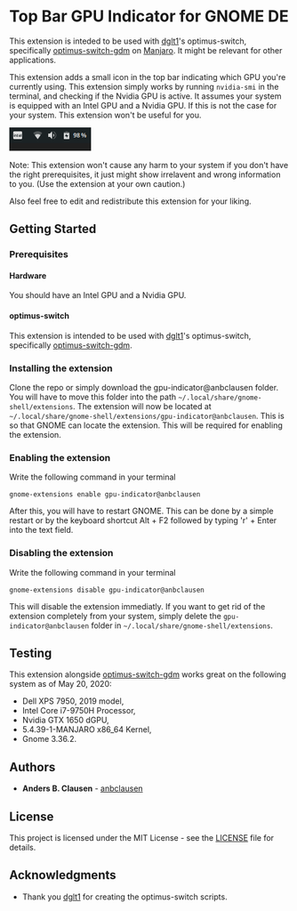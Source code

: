 # Top Bar GPU Indicator for GNOME DE
This extension is inteded to be used with [dglt1](https://github.com/dglt1)'s optimus-switch, specifically [optimus-switch-gdm](https://github.com/dglt1/optimus-switch-gdm) on [Manjaro](https://manjaro.org/). It might be relevant for other applications.

This extension adds a small icon in the top bar indicating which GPU you're currently using. This extension simply works by running ```nvidia-smi``` in the terminal, and checking if the Nvidia GPU is active. It assumes your system is equipped with an Intel GPU and a Nvidia GPU. If this is not the case for your system. This extension won't be useful for you.

![Image of Indicator](https://github.com/anbclausen/gpu-indicator-gnome-extension/blob/master/img.png)

Note: This extension won't cause any harm to your system if you don't have the right prerequisites, it just might show irrelavent and wrong information to you. (Use the extension at your own caution.)

Also feel free to edit and redistribute this extension for your liking.

## Getting Started

### Prerequisites
#### Hardware
You should have an Intel GPU and a Nvidia GPU.

#### optimus-switch
This extension is intended to be used with [dglt1](https://github.com/dglt1)'s optimus-switch, specifically [optimus-switch-gdm](https://github.com/dglt1/optimus-switch-gdm).

### Installing the extension
Clone the repo or simply download the gpu-indicator@anbclausen folder. You will have to move this folder into the path ```~/.local/share/gnome-shell/extensions```. The extension will now be located at ```~/.local/share/gnome-shell/extensions/gpu-indicator@anbclausen```. This is so that GNOME can locate the extension. This will be required for enabling the extension. 

### Enabling the extension
Write the following command in your terminal
```
gnome-extensions enable gpu-indicator@anbclausen
```

After this, you will have to restart GNOME. This can be done by a simple restart or by the keyboard shortcut Alt + F2 followed by typing 'r' + Enter into the text field.

### Disabling the extension
Write the following command in your terminal
```
gnome-extensions disable gpu-indicator@anbclausen
```

This will disable the extension immediatly. If you want to get rid of the extension completely from your system, simply delete the ```gpu-indicator@anbclausen``` folder in ```~/.local/share/gnome-shell/extensions```.

## Testing
This extension alongside [optimus-switch-gdm](https://github.com/dglt1/optimus-switch-gdm) works great on the following system as of May 20, 2020:

- Dell XPS 7950, 2019 model,
- Intel Core i7-9750H Processor,
- Nvidia GTX 1650 dGPU,
- 5.4.39-1-MANJARO x86_64 Kernel,
- Gnome 3.36.2.

## Authors

* **Anders B. Clausen** - [anbclausen](https://github.com/anbclausen)

## License

This project is licensed under the MIT License - see the [LICENSE](LICENSE) file for details.

## Acknowledgments

* Thank you [dglt1](https://github.com/dglt1) for creating the optimus-switch scripts.